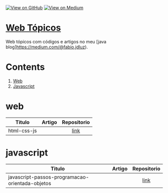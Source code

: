 [![View on GitHub](https://img.shields.io/badge/GitHub-View_on_GitHub-blue?logo=GitHub)](https://github.com/binhojulix/web)  [![View on Medium](https://img.shields.io/badge/Medium-View%20on%20Medium-red?logo=medium)](https://medium.com/@fabio.jdluz) 
# [Web Tópicos](https://github.com/binhojulix/web)
Web tópicos com códigos e artigos no meu [java blog]https://medium.com/@fabio.jdluz). 



# Contents
1.  [Web](#web)
2.  [Javascript](#javascript)


# web

| Titulo        | Artigo           | Repositorio  |
| ------------- |:-------------:| :-----:|
| html-css-js |  | [link](https://github.com/binhojulix/web/tree/master/web/html-css-js) |


# javascript

| Titulo        | Artigo           | Repositorio  |
| ------------- |:-------------:| :-----:|
| javascript-passos-programacao-orientada-objetos |  | [link](https://github.com/binhojulix/web/tree/javascript-passos-programacao-orientada-objetos/javascript-passos-programacao-orientada-objetos) |
